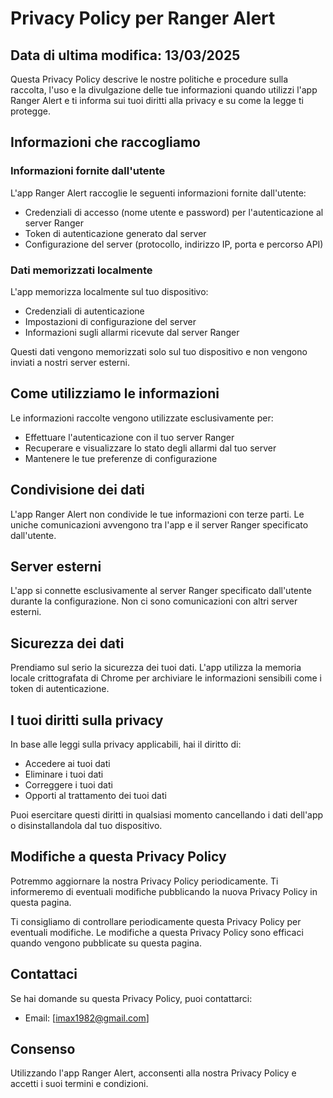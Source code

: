 # Privacy Policy per Ranger Alert

## Data di ultima modifica: 13/03/2025

Questa Privacy Policy descrive le nostre politiche e procedure sulla raccolta, l'uso e la divulgazione delle tue informazioni quando utilizzi l'app Ranger Alert e ti informa sui tuoi diritti alla privacy e su come la legge ti protegge.

## Informazioni che raccogliamo

### Informazioni fornite dall'utente

L'app Ranger Alert raccoglie le seguenti informazioni fornite dall'utente:

- Credenziali di accesso (nome utente e password) per l'autenticazione al server Ranger
- Token di autenticazione generato dal server
- Configurazione del server (protocollo, indirizzo IP, porta e percorso API)

### Dati memorizzati localmente

L'app memorizza localmente sul tuo dispositivo:

- Credenziali di autenticazione
- Impostazioni di configurazione del server
- Informazioni sugli allarmi ricevute dal server Ranger

Questi dati vengono memorizzati solo sul tuo dispositivo e non vengono inviati a nostri server esterni.

## Come utilizziamo le informazioni

Le informazioni raccolte vengono utilizzate esclusivamente per:

- Effettuare l'autenticazione con il tuo server Ranger
- Recuperare e visualizzare lo stato degli allarmi dal tuo server
- Mantenere le tue preferenze di configurazione

## Condivisione dei dati

L'app Ranger Alert non condivide le tue informazioni con terze parti. Le uniche comunicazioni avvengono tra l'app e il server Ranger specificato dall'utente.

## Server esterni

L'app si connette esclusivamente al server Ranger specificato dall'utente durante la configurazione. Non ci sono comunicazioni con altri server esterni.

## Sicurezza dei dati

Prendiamo sul serio la sicurezza dei tuoi dati. L'app utilizza la memoria locale crittografata di Chrome per archiviare le informazioni sensibili come i token di autenticazione.

## I tuoi diritti sulla privacy

In base alle leggi sulla privacy applicabili, hai il diritto di:

- Accedere ai tuoi dati
- Eliminare i tuoi dati
- Correggere i tuoi dati
- Opporti al trattamento dei tuoi dati

Puoi esercitare questi diritti in qualsiasi momento cancellando i dati dell'app o disinstallandola dal tuo dispositivo.

## Modifiche a questa Privacy Policy

Potremmo aggiornare la nostra Privacy Policy periodicamente. Ti informeremo di eventuali modifiche pubblicando la nuova Privacy Policy in questa pagina.

Ti consigliamo di controllare periodicamente questa Privacy Policy per eventuali modifiche. Le modifiche a questa Privacy Policy sono efficaci quando vengono pubblicate su questa pagina.

## Contattaci

Se hai domande su questa Privacy Policy, puoi contattarci:

- Email: [imax1982@gmail.com]


## Consenso

Utilizzando l'app Ranger Alert, acconsenti alla nostra Privacy Policy e accetti i suoi termini e condizioni.
